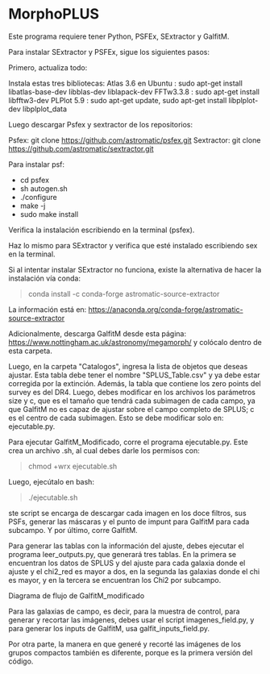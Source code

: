 # MorphoPLUS

Este programa requiere tener Python, PSFEx, SExtractor y GalfitM.

Para instalar SExtractor y PSFEx, sigue los siguientes pasos:

Primero, actualiza todo:

Instala estas tres bibliotecas:
Atlas 3.6 en Ubuntu : sudo apt-get install libatlas-base-dev libblas-dev liblapack-dev
FFTw3.3.8 : sudo apt-get install libfftw3-dev
PLPlot 5.9 : sudo apt-get update, sudo apt-get install libplplot-dev libplplot_data

Luego descargar Psfex y sextractor de los repositorios:

Psfex: git clone https://github.com/astromatic/psfex.git
Sextractor: git clone https://github.com/astromatic/sextractor.git 

Para instalar psf:

- cd psfex
- sh autogen.sh
- ./configure
- make -j
- sudo make install

Verifica la instalación escribiendo en la terminal (psfex).

Haz lo mismo para SExtractor y verifica que esté instalado escribiendo sex en la terminal.

Si al intentar instalar SExtractor no funciona, existe la alternativa de hacer la instalación vía conda:
> conda install -c conda-forge astromatic-source-extractor

La información está en: https://anaconda.org/conda-forge/astromatic-source-extractor

Adicionalmente, descarga GalfitM desde esta página: https://www.nottingham.ac.uk/astronomy/megamorph/ y colócalo dentro de esta carpeta.

Luego, en la carpeta "Catalogos", ingresa la lista de objetos que deseas ajustar. Esta tabla debe tener el nombre "SPLUS_Table.csv" y ya debe estar corregida por la extinción. Además, la tabla que contiene los zero points del survey es del DR4. Luego, debes modificar en los archivos los parámetros size y c, que es el tamaño que tendrá cada subimagen de cada campo, ya que GalfitM no es capaz de ajustar sobre el campo completo de SPLUS; c es el centro de cada subimagen. Esto se debe modificar solo en: ejecutable.py.

Para ejecutar GalfitM_Modificado, corre el programa ejecutable.py. Este crea un archivo .sh, al cual debes darle los permisos con:

> chmod +wrx ejecutable.sh

Luego, ejecútalo en bash:

> ./ejecutable.sh

ste script se encarga de descargar cada imagen en los doce filtros, sus PSFs, generar las máscaras y el punto de impunt para GalfitM para cada subcampo. Y por último, corre GalfitM.

Para generar las tablas con la información del ajuste, debes ejecutar el programa leer_outputs.py, que generará tres tablas. En la primera se encuentran los datos de SPLUS y del ajuste para cada galaxia donde el ajuste y el chi2_red es mayor a dos, en la segunda las galaxias donde el chi es mayor, y en la tercera se encuentran los Chi2 por subcampo.

Diagrama de flujo de GalfitM_modificado

Para las galaxias de campo, es decir, para la muestra de control, para generar y recortar las imágenes, debes usar el script imagenes_field.py, y para generar los inputs de GalfitM, usa galfit_inputs_field.py.

Por otra parte, la manera en que generé y recorté las imágenes de los grupos compactos también es diferente, porque es la primera versión del código.
